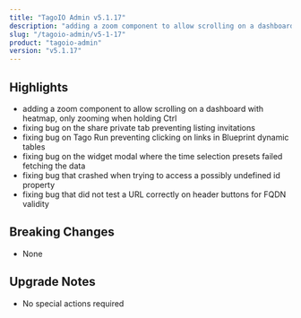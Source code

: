 ```yaml
---
title: "TagoIO Admin v5.1.17"
description: "adding a zoom component to allow scrolling on a dashboard with heatmap, only zooming when holding Ctrl"
slug: "/tagoio-admin/v5-1-17"
product: "tagoio-admin"
version: "v5.1.17"
---
```


## Highlights

- adding a zoom component to allow scrolling on a dashboard with heatmap, only zooming when holding Ctrl
- fixing bug on the share private tab preventing listing invitations
- fixing bug on Tago Run preventing clicking on links in Blueprint dynamic tables
- fixing bug on the widget modal where the time selection presets failed fetching the data
- fixing bug that crashed when trying to access a possibly undefined id property
- fixing bug that did not test a URL correctly on header buttons for FQDN validity

## Breaking Changes

- None

## Upgrade Notes

- No special actions required
